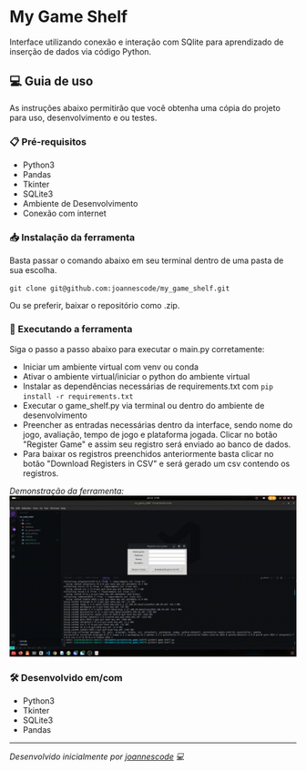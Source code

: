 # My Game Shelf

Interface utilizando conexão e interação com SQlite para aprendizado de inserção de dados via código Python.

## 💻 Guia de uso

As instruções abaixo permitirão que você obtenha uma cópia do projeto para uso, desenvolvimento e ou testes.

### 📋 Pré-requisitos
- Python3 
- Pandas
- Tkinter
- SQLite3
- Ambiente de Desenvolvimento 
- Conexão com internet


### 📥 Instalação da ferramenta
Basta passar o comando abaixo em seu terminal dentro de uma pasta de sua escolha.

`git clone git@github.com:joannescode/my_game_shelf.git`

Ou se preferir, baixar o repositório como .zip.

### 🤖 Executando a ferramenta
Siga o passo a passo abaixo para executar o main.py corretamente:

- Iniciar um ambiente virtual com venv ou conda
- Ativar o ambiente virtual/iniciar o python do ambiente virtual
- Instalar as dependências necessárias de requirements.txt com `pip install -r requirements.txt`
- Executar o game_shelf.py via terminal ou dentro do ambiente de desenvolvimento
- Preencher as entradas necessárias dentro da interface, sendo nome do jogo, avaliação, tempo de jogo e plataforma jogada. Clicar no botão "Register Game" e assim seu registro será enviado ao banco de dados.
- Para baixar os registros preenchidos anteriormente basta clicar no botão "Download Registers in CSV" e será gerado um csv contendo os registros.

*Demonstração da ferramenta:*
![Desmonstração da Ferramenta](<demo/demo.gif>)

### 🛠️ Desenvolvido em/com
- Python3
- Tkinter
- SQLite3
- Pandas
  
<hr>

*Desenvolvido inicialmente por [joannescode](https://github.com/joannescode) 💻*
